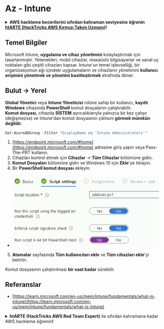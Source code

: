 # Az - Intune

<details>

<summary><strong>AWS hackleme becerilerini sıfırdan kahraman seviyesine öğrenin</strong> <a href="https://training.hacktricks.xyz/courses/arte"><strong>htARTE (HackTricks AWS Kırmızı Takım Uzmanı)</strong></a><strong>!</strong></summary>

HackTricks'ı desteklemenin diğer yolları:

* **Şirketinizi HackTricks'te reklamını görmek** veya **HackTricks'i PDF olarak indirmek** için [**ABONELİK PLANLARINI**](https://github.com/sponsors/carlospolop) kontrol edin!
* [**Resmi PEASS & HackTricks ürünlerini**](https://peass.creator-spring.com) edinin
* [**The PEASS Ailesi'ni**](https://opensea.io/collection/the-peass-family) keşfedin, özel [**NFT'lerimiz**](https://opensea.io/collection/the-peass-family) koleksiyonumuz
* 💬 [**Discord grubuna**](https://discord.gg/hRep4RUj7f) veya [**telegram grubuna**](https://t.me/peass) **katılın** veya **Twitter** 🐦 [**@hacktricks\_live**](https://twitter.com/hacktricks\_live)**'ı takip edin**.
* **Hacking hilelerinizi** [**HackTricks**](https://github.com/carlospolop/hacktricks) ve [**HackTricks Cloud**](https://github.com/carlospolop/hacktricks-cloud) github reposuna **PR göndererek paylaşın**.

</details>

## Temel Bilgiler

Microsoft Intune, **uygulama ve cihaz yönetimini** kolaylaştırmak için tasarlanmıştır. Yetenekleri, mobil cihazlar, masaüstü bilgisayarlar ve sanal uç noktaları gibi çeşitli cihazları kapsar. Intune'un temel işlevselliği, bir organizasyonun ağı içindeki uygulamaların ve cihazların yönetimini **kullanıcı erişimini yönetmek ve yönetimi basitleştirmek** etrafında döner.

## Bulut -> Yerel

**Global Yönetici** veya **Intune Yöneticisi** rolüne sahip bir kullanıcı, **kayıtlı Windows** cihazında **PowerShell** komut dosyalarını çalıştırabilir.\
**Komut dosyası**, cihazda **SİSTEM** ayrıcalıklarıyla yalnızca bir kez çalışır (değişmezse) ve Intune'dan komut dosyasının çıktısını **görmek mümkün değildir**.

```powershell
Get-AzureADGroup -Filter "DisplayName eq 'Intune Administrators'"
```

1. [https://endpoint.microsoft.com/#home](https://endpoint.microsoft.com/#home) adresine giriş yapın veya Pass-The-PRT kullanın.
2. Cihazları kontrol etmek için **Cihazlar** -> **Tüm Cihazlar** bölümüne gidin.
3. **Komut Dosyaları** bölümüne gidin ve Windows 10 için **Ekle**'ye tıklayın.
4. Bir **PowerShell komut dosyası** ekleyin.

* ![](<../../../.gitbook/assets/image (2) (1) (2) (2) (1).png>)

5. **Atamalar** sayfasında **Tüm kullanıcıları ekle** ve **Tüm cihazları ekle**'yi belirtin.

Komut dosyasının çalıştırılması **bir saat kadar** sürebilir.

## Referanslar

* [https://learn.microsoft.com/en-us/mem/intune/fundamentals/what-is-intune](https://learn.microsoft.com/en-us/mem/intune/fundamentals/what-is-intune)

<details>

<summary><strong>htARTE (HackTricks AWS Red Team Expert)</strong> ile sıfırdan kahramana kadar AWS hackleme öğrenin<strong>!</strong></summary>

HackTricks'i desteklemenin diğer yolları:

* Şirketinizi HackTricks'te **reklamınızı görmek** veya HackTricks'i **PDF olarak indirmek** için [**ABONELİK PLANLARI**](https://github.com/sponsors/carlospolop)'na göz atın!
* [**Resmi PEASS & HackTricks ürünlerini**](https://peass.creator-spring.com) edinin.
* Özel [**NFT'lerden**](https://opensea.io/collection/the-peass-family) oluşan koleksiyonumuz [**The PEASS Family**](https://opensea.io/collection/the-peass-family)'yi keşfedin.
* 💬 [**Discord grubuna**](https://discord.gg/hRep4RUj7f) veya [**telegram grubuna**](https://t.me/peass) katılın veya bizi Twitter'da 🐦 [**@hacktricks\_live**](https://twitter.com/hacktricks\_live) takip edin.
* Hacking hilelerinizi **HackTricks** ve **HackTricks Cloud** github reposuna PR göndererek paylaşın.

</details>
